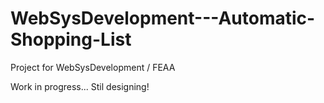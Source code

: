 # WebSysDevelopment---Automatic-Shopping-List
Project for WebSysDevelopment / FEAA


Work in progress... Stil designing!
